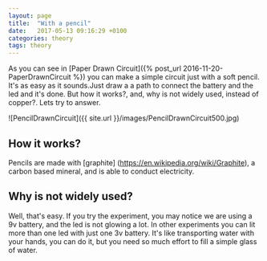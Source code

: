 ```yaml
---
layout: page
title:  "With a pencil"
date:   2017-05-13 09:16:29 +0100
categories: theory
tags: theory
---
```


As you can see  in [Paper Drawn Circuit]({% post_url 2016-11-20-PaperDrawnCircuit %}) you can make a simple circuit just with  a soft pencil. It's as easy as it sounds.Just draw a a path to connect the battery and the led and it's done. 
But how it works?, and, why is not widely used, instead of copper?. Lets try to answer.

![PencilDrawnCircuit]({{ site.url }}/images/PencilDrawnCircuit500.jpg)

## How it works?

Pencils are made with [graphite] (https://en.wikipedia.org/wiki/Graphite),  a carbon based mineral, and is able to conduct electricity.


## Why is not widely used?

Well, that's easy. If you try the experiment, you may notice we are using a 9v battery, and the led is not glowing a lot. In other experiments you can lit more than one led with just one 3v battery. It's like transporting water with your hands, you can do it, but you need so much effort to fill a simple glass of water. 







